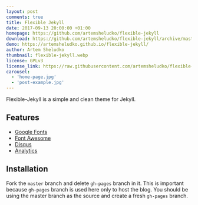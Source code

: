 ```yaml
---
layout: post
comments: true
title: Flexible Jekyll
date: 2017-09-13 20:00:00 +01:00
homepage: https://github.com/artemsheludko/flexible-jekyll
download: https://github.com/artemsheludko/flexible-jekyll/archive/master.zip
demo: https://artemsheludko.github.io/flexible-jekyll/
author: Artem Sheludko
thumbnail: flexible-jekyll.webp
license: GPLv3
license_link: https://raw.githubusercontent.com/artemsheludko/flexible-jekyll/refs/heads/master/LICENSE
carousel:
  - 'home-page.jpg'
  - 'post-example.jpg'
---
```


Flexible-Jekyll is a simple and clean theme for Jekyll.

## Features

* [Google Fonts](https://fonts.google.com/)
* [Font Awesome](https://fontawesome.io/)
* [Disqus](https://disqus.com/)
* [Analytics](https://analytics.google.com/analytics/web/)

## Installation

Fork the `master` branch and delete `gh-pages` branch in it. This is important because `gh-pages` branch is used here only to host the blog. You should be using the master branch as the source and create a fresh `gh-pages` branch.
